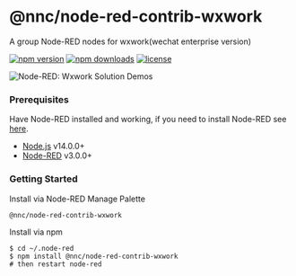 # @nnc/node-red-contrib-wxwork

A group Node-RED nodes for wxwork(wechat enterprise version)

[![npm version](https://img.shields.io/npm/v/@nnc/node-red-contrib-wxwork.svg)](https://www.npmjs.com/package/@nnc/node-red-contrib-wxwork)
[![npm downloads](https://img.shields.io/npm/dm/@nnc/node-red-contrib-wxwork.svg)](https://www.npmjs.com/package/@nnc/node-red-contrib-wxwork)
[![license](https://img.shields.io/github/license/rdshoep/node-red-contrib-wxwork.svg)](https://github.com/rdshoep/node-red-contrib-wxwork/blob/main/LICENSE)

![Node-RED: Wxwork Solution Demos](https://raw.githubusercontent.com/rdshoep/node-red-contrib-wxwork/main/assets/message.png)

### Prerequisites

Have Node-RED installed and working, if you need to
install Node-RED see [here](https://nodered.org/docs/getting-started/installation).

- [Node.js](https://nodejs.org) v14.0.0+
- [Node-RED](https://nodered.org/) v3.0.0+

### Getting Started

Install via Node-RED Manage Palette

```
@nnc/node-red-contrib-wxwork
```

Install via npm

```shell
$ cd ~/.node-red
$ npm install @nnc/node-red-contrib-wxwork
# then restart node-red
```
